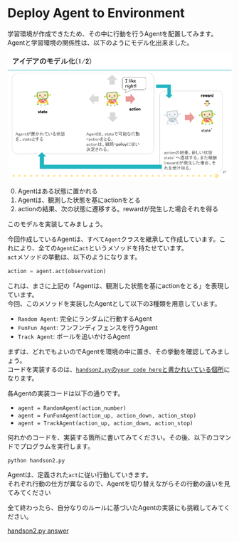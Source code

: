 # Deploy Agent to Environment

学習環境が作成できたため、その中に行動を行うAgentを配置してみます。  
Agentと学習環境の関係性は、以下のようにモデル化出来ました。

![mdp](./img/TechCircle18_OpenAI_Gym_27.png)

0. Agentはある状態に置かれる
1. Agentは、観測した状態を基にactionをとる
2. actionの結果、次の状態に遷移する。rewardが発生した場合それを得る

このモデルを実装してみましょう。

今回作成しているAgentは、すべて`Agent`クラスを継承して作成しています。これにより、全ての`Agent`に`act`というメソッドを持たせています。  
`act`メソッドの挙動は、以下のようになります。

```python
action = agent.act(observation)
```

これは、まさに上記の「Agentは、観測した状態を基にactionをとる」を表現しています。  
今回、このメソッドを実装したAgentとして以下の3種類を用意しています。

* `Random Agent`: 完全にランダムに行動するAgent
* `FunFun Agent`: フンフンディフェンスを行うAgent
* `Track Agent`: ボールを追いかけるAgent

まずは、どれでもよいのでAgentを環境の中に置き、その挙動を確認してみましょう。  
コードを実装するのは、[`handson2.py`の`your code here`と書かれいている個所](https://github.com/icoxfog417/techcircle_openai_handson/blob/master/handson_2/handson2.py#L16)になります。

各Agentの実装コードは以下の通りです。

* `agent = RandomAgent(action_number)`
* `agent = FunFunAgent(action_up, action_down, action_stop)`
* `agent = TrackAgent(action_up, action_down, action_stop)`

何れかのコードを、実装する箇所に書いてみてください。その後、以下のコマンドでプログラムを実行します。

```
python handson2.py
```

Agentは、定義された`act`に従い行動していきます。  
それぞれ行動の仕方が異なるので、Agentを切り替えながらその行動の違いを見てみてください

全て終わったら、自分なりのルールに基づいたAgentの実装にも挑戦してみてください。

[handson2.py answer](https://github.com/icoxfog417/techcircle_openai_handson/blob/answer/handson_2/handson2.py)
